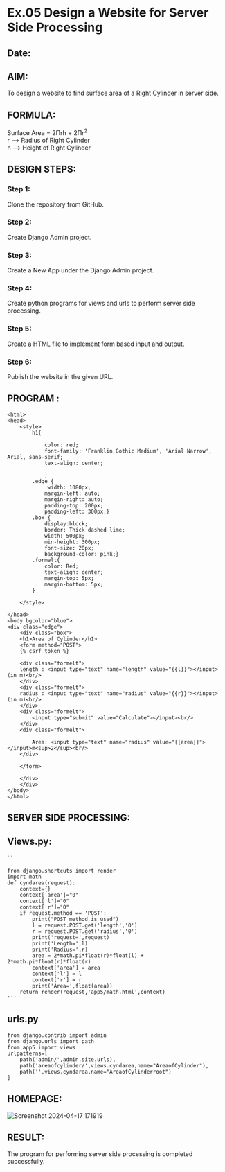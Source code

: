 # Ex.05 Design a Website for Server Side Processing
## Date:

## AIM:
To design a website to find surface area of a Right Cylinder in server side.

## FORMULA:
Surface Area = 2Πrh + 2Πr<sup>2</sup>
<br>r --> Radius of Right Cylinder
<br>h --> Height of Right Cylinder

## DESIGN STEPS:

### Step 1:
Clone the repository from GitHub.

### Step 2:
Create Django Admin project.

### Step 3:
Create a New App under the Django Admin project.

### Step 4:
Create python programs for views and urls to perform server side processing.

### Step 5:
Create a HTML file to implement form based input and output.

### Step 6:
Publish the website in the given URL.

## PROGRAM :



    <html>
    <head>
        <style>
            h1{

                color: red;
                font-family: 'Franklin Gothic Medium', 'Arial Narrow', Arial, sans-serif;
                text-align: center;
                
                }
            .edge {
                 width: 1080px;       
                margin-left: auto;
                margin-right: auto;
                padding-top: 200px;
                padding-left: 300px;}
            .box {
                display:block;
                border: Thick dashed lime;
                width: 500px;
                min-height: 300px;
                font-size: 20px;
                background-color: pink;}
            .formelt{
                color: Red;
                text-align: center;
                margin-top: 5px;
                margin-bottom: 5px;
            }

        </style>

    </head>
    <body bgcolor="blue">
    <div class="edge">
        <div class="box">
        <h1>Area of Cylinder</h1>
        <form method="POST">
        {% csrf_token %}

        <div class="formelt">
        length : <input type="text" name="length" value="{{l}}"></input>(in m)<br/>
        </div>
        <div class="formelt">
        radius : <input type="text" name="radius" value="{{r}}"></input>(in m)<br/>
        </div>
        <div class="formelt">
            <input type="submit" value="Calculate"></input><br/>
        </div>
        <div class="formelt">
            
            Area: <input type="text" name="radius" value="{{area}}"></input>m<sup>2</sup><br/>
        </div>

        </form>

        </div>
        </div>
    </body>
    </html>



## SERVER SIDE PROCESSING:

## Views.py:
'''
 
    from django.shortcuts import render
    import math
    def cyndarea(request):
        context={}
        context['area']="0"
        context['l']="0"
        context['r']="0"
        if request.method == 'POST':
            print("POST method is used")
            l = request.POST.get('length','0')
            r = request.POST.get('radius','0')
            print('request=',request)
            print('Length=',l)
            print('Radius=',r)
            area = 2*math.pi*float(r)*float(l) + 2*math.pi*float(r)*float(r)
            context['area'] = area
            context['l'] = l
            context['r'] = r
            print('Area=',float(area))
        return render(request,'app5/math.html',context)
    '''


## urls.py

    from django.contrib import admin
    from django.urls import path
    from app5 import views
    urlpatterns=[
        path('admin/',admin.site.urls),
        path('areaofcylinder/',views.cyndarea,name="AreaofCylinder"),
        path('',views.cyndarea,name="AreaofCylinderroot")
    ]
    

## HOMEPAGE:
![Screenshot 2024-04-17 171919](https://github.com/KiranbalajiH/MathServer/assets/149135475/2a021395-9ee9-4569-bc99-619e0e021ccc)

## RESULT:
The program for performing server side processing is completed successfully.
